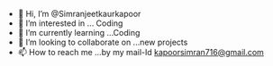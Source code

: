 - 👋 Hi, I’m @Simranjeetkaurkapoor
- 👀 I’m interested in ... Coding
- 🌱 I’m currently learning ...Coding
- 💞️ I’m looking to collaborate on ...new projects
- 📫 How to reach me ...by my mail-Id kapoorsimran716@gmail.com

<!---
Simranjeetkaurkapoor/Simranjeetkaurkapoor is a ✨ special ✨ repository because its `README.md` (this file) appears on your GitHub profile.
You can click the Preview link to take a look at your changes.
--->
